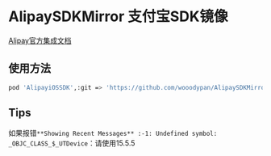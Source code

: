 # AlipaySDKMirror 支付宝SDK镜像

[Alipay官方集成文档](https://docs.open.alipay.com/204/105295/)


## 使用方法
``` sh
pod 'AlipayiOSSDK',:git => 'https://github.com/wooodypan/AlipaySDKMirror.git'
```



## Tips

如果报错`**Showing Recent Messages** :-1: Undefined symbol: _OBJC_CLASS_$_UTDevice`：请使用15.5.5
